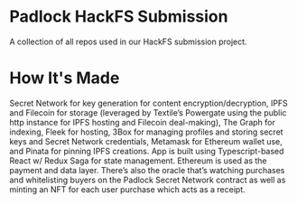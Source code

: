 # Padlock HackFS Submission
A collection of all repos used in our HackFS submission project.

# How It's Made
Secret Network for key generation for content encryption/decryption, IPFS and Filecoin for storage (leveraged by Textile’s Powergate using the public http instance for IPFS hosting and Filecoin deal-making), The Graph for indexing, Fleek for hosting, 3Box for managing profiles and storing secret keys and Secret Network credentials, Metamask for Ethereum wallet use, and Pinata for pinning IPFS creations. App is built using Typescript-based React w/ Redux Saga for state management. Ethereum is used as the payment and data layer. There’s also the oracle that’s watching purchases and whitelisting buyers on the Padlock Secret Network contract as well as minting an NFT for each user purchase which acts as a receipt.
